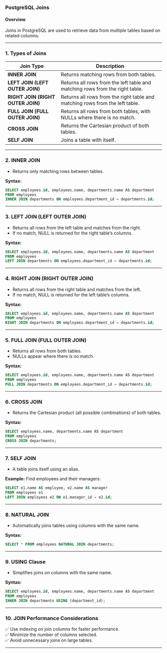 ### PostgreSQL Joins  

#### Overview  
Joins in PostgreSQL are used to retrieve data from multiple tables based on related columns.

---

### **1. Types of Joins**  

| Join Type | Description |
|-----------|------------|
| **INNER JOIN** | Returns matching rows from both tables. |
| **LEFT JOIN (LEFT OUTER JOIN)** | Returns all rows from the left table and matching rows from the right table. |
| **RIGHT JOIN (RIGHT OUTER JOIN)** | Returns all rows from the right table and matching rows from the left table. |
| **FULL JOIN (FULL OUTER JOIN)** | Returns all rows from both tables, with NULLs where there is no match. |
| **CROSS JOIN** | Returns the Cartesian product of both tables. |
| **SELF JOIN** | Joins a table with itself. |

---

### **2. INNER JOIN**  
- Returns only matching rows between tables.  

**Syntax:**  
```sql
SELECT employees.id, employees.name, departments.name AS department
FROM employees
INNER JOIN departments ON employees.department_id = departments.id;
```

---

### **3. LEFT JOIN (LEFT OUTER JOIN)**  
- Returns all rows from the left table and matches from the right.  
- If no match, NULL is returned for the right table’s columns.  

**Syntax:**  
```sql
SELECT employees.id, employees.name, departments.name AS department
FROM employees
LEFT JOIN departments ON employees.department_id = departments.id;
```

---

### **4. RIGHT JOIN (RIGHT OUTER JOIN)**  
- Returns all rows from the right table and matches from the left.  
- If no match, NULL is returned for the left table’s columns.  

**Syntax:**  
```sql
SELECT employees.id, employees.name, departments.name AS department
FROM employees
RIGHT JOIN departments ON employees.department_id = departments.id;
```

---

### **5. FULL JOIN (FULL OUTER JOIN)**  
- Returns all rows from both tables.  
- NULLs appear where there is no match.  

**Syntax:**  
```sql
SELECT employees.id, employees.name, departments.name AS department
FROM employees
FULL JOIN departments ON employees.department_id = departments.id;
```

---

### **6. CROSS JOIN**  
- Returns the Cartesian product (all possible combinations) of both tables.  

**Syntax:**  
```sql
SELECT employees.name, departments.name AS department
FROM employees
CROSS JOIN departments;
```

---

### **7. SELF JOIN**  
- A table joins itself using an alias.  

**Example:** Find employees and their managers:  
```sql
SELECT e1.name AS employee, e2.name AS manager
FROM employees e1
LEFT JOIN employees e2 ON e1.manager_id = e2.id;
```

---

### **8. NATURAL JOIN**  
- Automatically joins tables using columns with the same name.  

**Syntax:**  
```sql
SELECT * FROM employees NATURAL JOIN departments;
```

---

### **9. USING Clause**  
- Simplifies joins on columns with the same name.  

**Syntax:**  
```sql
SELECT employees.id, employees.name, departments.name AS department
FROM employees
INNER JOIN departments USING (department_id);
```

---

### **10. JOIN Performance Considerations**  

✅ Use indexing on join columns for faster performance.  
✅ Minimize the number of columns selected.  
✅ Avoid unnecessary joins on large tables.  

---
